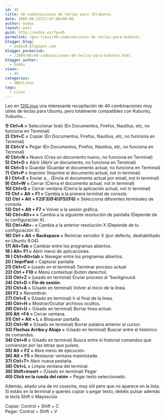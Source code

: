 ```yaml
---
id: 45
title: 40 combinaciones de teclas para (K)ubuntu
date: 2009-06-15T21:47:00+00:00
author: eodos
layout: post
guid: http://eodos.es/?p=45
permalink: /gnu-linux/40-combinaciones-de-teclas-para-kubuntu
blogger_blog:
  - eodos0.blogspot.com
blogger_permalink:
  - /2009/06/40-combinaciones-de-teclas-para-kubuntu.html
blogger_author:
  - Eodos
views:
  - 45
categories:
  - GNU/Linux
tags:
  - Linux
---
```

Leo en [120Linux](http://120linux.com/40-combinaciones-teclas-ubuntu/) una interesante recopilación de 40 combinaciones muy útiles de teclas para Ubuntu, pero totalmente compatibles con Kubuntu, Xubuntu&#8230;

<span style="font-weight:bold;">1) Ctrl+A =</span> Seleccionar todo (En Documentos, Firefox, Nautilus, etc, no funciona en Terminal)  
<span style="font-weight:bold;">2) Ctrl+C =</span> Copiar (En Documentos, Firefox, Nautilus, etc, no funciona en Terminal)  
<span style="font-weight:bold;">3) Ctrl+V =</span> Pegar (En Documentos, Firefox, Nautilus, etc, no funciona en Terminal)  
<span style="font-weight:bold;">4) Ctrl+N =</span> Nuevo (Crea un documento nuevo, no funciona en Terminal)  
<span style="font-weight:bold;">5) Ctrl+O =</span> Abrir (Abrir un documento, no funciona en Terminal)  
<span style="font-weight:bold;">6) Ctrl+S = </span>Guardar (Guardar el documento actual, no funciona en Terminal)  
<span style="font-weight:bold;">7) Ctrl+P = </span>Imprimir (Imprime el documento actual, not in terminal)  
<span style="font-weight:bold;">8 ) Ctrl+E = </span>Enviar a… (Envía el documento actual por email, not in terminal)  
<span style="font-weight:bold;">9) Ctrl+W =</span> Cerrar (Cierra el documento actual, not in terminal)  
<span style="font-weight:bold;">10) Ctrl+Q =</span> Cerrar ventana (Cierra la aplicación actual, not in terminal)  
<span style="font-weight:bold;">11) Ctrl + Alt + F1 = </span>Cambia a la primera terminal de consola.  
<span style="font-weight:bold;">12) Ctrl + Alt + F2(F3)(F4)(F5)(F6) =</span> Selecciona diferentes terminales de consola.  
<span style="font-weight:bold;">13) Ctrl + Alt + F7 = </span>Volver a la sesión gráfica.  
<span style="font-weight:bold;">14) Ctrl+Alt++ =</span> Cambia a la siguiente resolución de pantalla (Depende de tu configuración X).  
<span style="font-weight:bold;">15) Ctrl+Alt+- = </span>Cambia a la anterior resolución X (Depende de tu configuración X).  
<span style="font-weight:bold;">16) Ctrl + Alt + Backspace =</span> Reiniciar servidor X (por defecto, deshabilitado en Ubuntu 9.04).  
<span style="font-weight:bold;">17) Alt+Tab = </span>Cambiar entre los programas abiertos.  
<span style="font-weight:bold;">18 ) Alt+ F1 =</span> Abrir menú de aplicaciones.  
<span style="font-weight:bold;">19 ) Ctrl+Alt+tab =</span> Navegar entre los programas abiertos.  
<span style="font-weight:bold;">20 ) ImprPant </span>= Capturar pantalla  
<span style="font-weight:bold;">21) Ctrl+C = </span> (usado en el terminal) Terminar proceso actual  
<span style="font-weight:bold;">22) Ctrl + F10 =</span> Menú contextual (botón derecho).  
<span style="font-weight:bold;">23) Ctrl+Z = </span>(usado en terminal) Enviar proceso al “background.  
<span style="font-weight:bold;"><span style="font-weight:bold;">24) Ctrl+D =</span> Fin de sesión.<br />25) Ctrl+A = </span>(Usado en terminal) Volver al inicio de la linea.  
<span style="font-weight:bold;">26) F2 =</span> Renombrar.  
<span style="font-weight:bold;">27) Ctrl+E = </span>(Usado en terminal) Ir al final de la linea.  
<span style="font-weight:bold;">28) Ctrl+H =</span> Mostrar/Ocultar archivos ocultos.  
<span style="font-weight:bold;">29) Ctrl+U </span>= (Usado en terminal) Borrar linea actual.  
<span style="font-weight:bold;">30) Alt +F4 = </span>Cerrar ventana.  
<span style="font-weight:bold;">31) Ctrl + Alt + L =</span> Bloquear pantalla.  
<span style="font-weight:bold;">32) Ctrl+W = </span>(Usado en terminal) Borrar palabra anterior al cursor.  
<span style="font-weight:bold;">33) Flechas Arriba y Abajo =</span> (Usado en terminal) Buscar entre el historico de comandos.  
<span style="font-weight:bold;">34) Ctrl+R =</span> (Usado en terminal) Busca entre el historial comandos que comienzan por las letras que pulses.  
<span style="font-weight:bold;">35) Alt + F2 = </span>Abre menú de ejecución.  
<span style="font-weight:bold;">36) Alt + F5 = </span>Restaurar ventana maximizada.  
<span style="font-weight:bold;">37) Ctrl+T=</span> Abrir nueva pestaña.  
<span style="font-weight:bold;">38) Ctrl+L =</span> Limpia ventana del terminal.  
<span style="font-weight:bold;">39) Shift+insert </span>= (Usado en terminal) Pegar  
<span style="font-weight:bold;">40) Click en la rueda del ratón</span> = Pegar texto seleccionado.

Además, añado una de mi cosecha, muy útil pero que no aparece en la lista.  
Si estáis en la terminal y queréis copiar o pegar texto, debéis pulsar además la tecla Shift o Mayúscula

Copiar: Control + Shift + C  
Pegar: Control + Shift + V